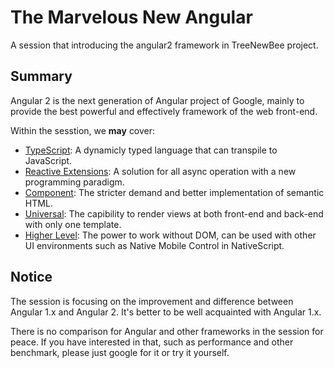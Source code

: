 # The Marvelous New Angular

A session that introducing the angular2 framework in TreeNewBee project.


## Summary

Angular 2 is the next generation of Angular project of Google, mainly to provide the best powerful and effectively framework of the web front-end.

Within the sesstion, we **may** cover:

+ [TypeScript](http://www.typescriptlang.org/): A dynamicly typed language that can transpile to JavaScript.
+ [Reactive Extensions](http://reactivex.io/): A solution for all async operation with a new programming paradigm.
+ [Component](https://angular.io/): The stricter demand and better implementation of semantic HTML.
+ [Universal](https://angular.io/): The capibility to render views at both front-end and back-end with only one template.
+ [Higher Level](https://angular.io/): The power to work without DOM, can be used with other UI environments such as Native Mobile Control in NativeScript.


## Notice

The session is focusing on the improvement and difference between Angular 1.x and Angular 2. It's better to be well acquainted with Angular 1.x.

There is no comparison for Angular and other frameworks in the session for peace. If you have interested in that, such as performance and other benchmark, please just google for it or try it yourself.
